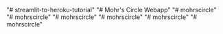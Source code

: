 "# streamlit-to-heroku-tutorial" 
"# Mohr's Circle Webapp" 
"# mohrscircle" 
"# mohrscircle" 
"# mohrscircle" 
"# mohrscircle" 
"# mohrscircle" 
"# mohrscircle" 
